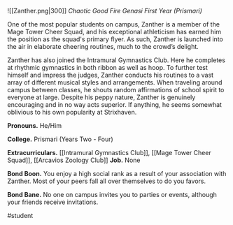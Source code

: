 ![[Zanther.png|300]]
*Chaotic Good Fire Genasi First Year (Prismari)*

One of the most popular students on campus, Zanther is a member of the Mage Tower Cheer Squad, and his exceptional athleticism has earned him the position as the squad's primary flyer. As such, Zanther is launched into the air in elaborate cheering routines, much to the crowd’s delight.

Zanther has also joined the Intramural Gymnastics Club. Here he completes at rhythmic gymnastics in both ribbon as well as hoop. To further test himself and impress the judges, Zanther conducts his routines to a vast array of different musical styles and arrangements. When traveling around campus between classes, he shouts random affirmations of school spirit to everyone at large. Despite his peppy nature, Zanther is genuinely encouraging and in no way acts superior. If anything, he seems somewhat oblivious to his own popularity at Strixhaven.

**Pronouns.** He/Him

**College.** Prismari (Years Two - Four)

**Extracurriculars.** [[Intramural Gymnastics Club]], [[Mage Tower Cheer Squad]], [[Arcavios Zoology Club]]
**Job.** None

**Bond Boon.** You enjoy a high social rank as a result of your association with Zanther. Most of your peers fall all over themselves to do you favors.

**Bond Bane.** No one on campus invites you to parties or events, although your friends receive invitations.

#student